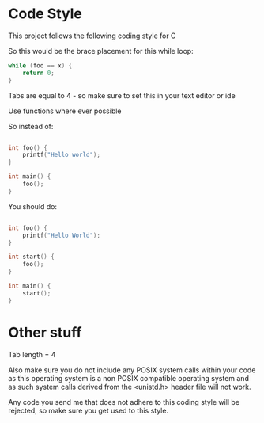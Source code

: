 
# Code Style

This project follows the following coding style for C


So this would be the brace placement for this while loop:

```c
while (foo == x) {
    return 0;
}

```

Tabs are equal to 4 - so make sure to set this in your text editor or ide

Use functions where ever possible

So instead of:

```c

int foo() {
    printf("Hello world");
}

int main() {
    foo();
}

```

You should do:

```c

int foo() {
    printf("Hello World");
}

int start() {
    foo();
}

int main() {
    start();
}

```

# Other stuff
Tab length = 4


Also make sure you do not include any POSIX system calls within your code as this operating system is a non POSIX compatible 
operating system and as such system calls derived from the <unistd.h> header file will not work.

Any code you send me that does not adhere to this coding style will be rejected, so make sure you get used to this style.
